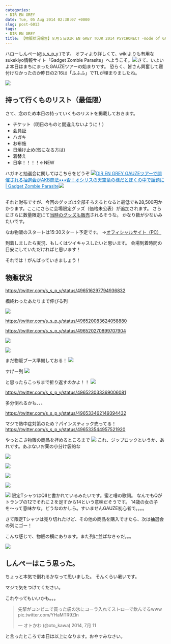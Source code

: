 ```yaml
---
categories:
- DIR EN GREY
date: Tue, 05 Aug 2014 02:30:07 +0000
slug: post-6013
tags:
- DIR EN GREY
title: 【物販状況報告】８月５日DIR EN GREY TOUR 2014 PSYCHONECT -mode of GAUZE-knot only @新木場スタジオコースト
---
```


ハローしんぺー(<a href="https://twitter.com/s_s_p_y" target="_blank">@s_s_p_y</a> )です。
オフィより詳しくて、wikiよりも有用なsukekiyo情報サイト「Gadget Zombie Parasite」へようこそ。<!--more-->![](images/72bdb56eb5fc2d0a3fe993342f266eaf.jpg)<!--more-->さて、いよいよ本日はまちにまったGAUZEツアーの始まりです。
恐らく、皆さん興奮して寝付けなかったのか昨日の2:16は「ふふふ」でTLが埋まりましたね。

![](images/6dfe0df0b5699efd4860affeaa25253c.jpg)

<h2>持って行くものリスト（最低限）</h2>
さて、念のため本日の持っていくものリストを掲載しておきます。

<ul>
	<li>チケット（明日のものと間違えないように！）</li>
	<li>会員証</li>
	<li>ハガキ</li>
	<li>お布施</li>
<li>日焼け止め(気になる方は)</li>
<li>着替え</li>
<li>日傘！！！！←NEW</li>
</ul>

ハガキと抽選会に関してはこちらをどうぞ
<a href="https://www.warawareotoko.com/2014/08/02/post-5996/" target="_blank">![](images/)</a><a style="color:#0070C5;" href="https://www.warawareotoko.com/2014/08/02/post-5996/" target="_blank">DIR EN GREY GAUZEツアーで開催される抽選会がAKB商法•••否！オシリスの天空竜の様だとぼくの中で話題に | Gadget Zombie Parasite</a><a href="http://b.hatena.ne.jp/entry/https://www.warawareotoko.com/2014/08/02/post-5996/" target="_blank">![](images/)</a><br style="clear:both;" /><br>

それと財布ですが、今回のグッズは全部そろえるとなると最低でも28,500円かかります。ここにさらに会場限定グッズ（価格未公表）が追加されます。
さらにさらに数量限定にて<a href="https://www.warawareotoko.com/2014/07/22/post-5960/">当時のグッズも販売</a>されるそうな。
かなり数が少ないみたいです。

なお物販のスタートは15:30スタート予定です。
→<a href="http://direngrey.co.jp/tour/1152/">オフィシャルサイト（PC）</a>

到着しましたら実況、もしくはツイキャスしたいと思います。
会場到着時間の目安にしていただければと思います！

それでは！がんばっていきましょう！



<h2>物販状況</h2>

https://twitter.com/s_s_p_y/status/496516297794936832

橋終わったあたりまで伸びる列


![](images/slooProImg_20140805135111.jpg)

https://twitter.com/s_s_p_y/status/496520083624058880

https://twitter.com/s_s_p_y/status/496520270899707904



![](images/slooProImg_20140805140404.jpg)


![](images/slooProImg_20140805140402.jpg)



まだ物販ブース準備しておる！
![](images/slooProImg_20140805140938.jpg)

すげー列
![](images/slooProImg_20140805140936.jpg)

と思ったらこっちまで折り返すのかよ！！
![](images/slooProImg_20140805140935.jpg)

https://twitter.com/s_s_p_y/status/496523033369006081

多分倒れるかも、、、

https://twitter.com/s_s_p_y/status/496533462149394432

マジで熱中症対策のため？パインスティック売ってる！
https://twitter.com/s_s_p_y/status/496533544957521920


やっとこさ物販の商品を拝めるところまで
![](images/72bdb56eb5fc2d0a3fe993342f266eaf1.jpg)
これ、ジップロックというか、あれです。あぶないお薬の小分け袋的な


![](images/0b1b7d82ac4670b190d0f7db3d64d663.jpg)

![](images/cce9df9ca2d9c7db3d498cee21fb613f.jpg)

![](images/da92015821a6b95ed705c3f53054e32d.jpg)

![](images/5590f768f434eefe65db8abf4aa5d8c2.jpg)

![](images/bd6f4e6ad4f17942fda35c30b20447c3.jpg)
限定TシャツはQⅡと書かれているみたいです。蜜と唾の歌詞。
なんでもQがトランプの12でそれに２を足すから14という意味だそうです。
14歳の女の子を〜って意味かな。どうなのかしら。すいませんGAUZE初心者で。。。。

さて限定Tシャツは売り切れたけど、その他の商品を購入できたら、次は抽選会の列にゴー！

こんな感じで、物販の横にあります。また列に並ばなきゃだ。。。

![](images/IMG_3820.jpg)

<h2>しんぺーはこう思った。</h2>
ちょっと本気で倒れるかなって思いました。
そんくらい暑いです。

マジで気をつけてください。

これやってもいいかも。。。

<blockquote class="twitter-tweet" lang="ja"><p>先輩がコンビニで買った袋の氷にコーラ入れてストローで飲んでるwww pic.twitter.com/YHaMTR9ZIn</p>&mdash; オトかわ (@oto_kawa) 2014, 7月 11</blockquote>
<script async src="//platform.twitter.com/widgets.js" charset="utf-8"></script>
と言ったところで本日は以上になります。おやすみなさい。